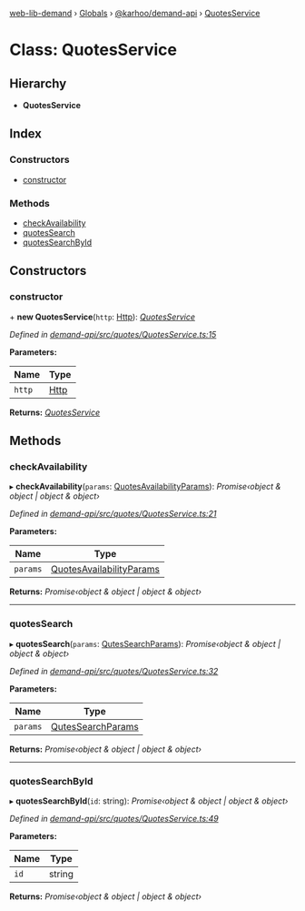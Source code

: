[web-lib-demand](../README.md) › [Globals](../globals.md) › [@karhoo/demand-api](../modules/_karhoo_demand_api.md) › [QuotesService](_karhoo_demand_api.quotesservice.md)

# Class: QuotesService

## Hierarchy

* **QuotesService**

## Index

### Constructors

* [constructor](_karhoo_demand_api.quotesservice.md#constructor)

### Methods

* [checkAvailability](_karhoo_demand_api.quotesservice.md#checkavailability)
* [quotesSearch](_karhoo_demand_api.quotesservice.md#quotessearch)
* [quotesSearchById](_karhoo_demand_api.quotesservice.md#quotessearchbyid)

## Constructors

###  constructor

\+ **new QuotesService**(`http`: [Http](../interfaces/_karhoo_demand_api.http.md)): *[QuotesService](_karhoo_demand_api.quotesservice.md)*

*Defined in [demand-api/src/quotes/QuotesService.ts:15](https://github.com/karhoo/web-lib-demand/blob/a5799e7/packages/demand-api/src/quotes/QuotesService.ts#L15)*

**Parameters:**

Name | Type |
------ | ------ |
`http` | [Http](../interfaces/_karhoo_demand_api.http.md) |

**Returns:** *[QuotesService](_karhoo_demand_api.quotesservice.md)*

## Methods

###  checkAvailability

▸ **checkAvailability**(`params`: [QuotesAvailabilityParams](../modules/_karhoo_demand_api.md#quotesavailabilityparams)): *Promise‹object & object | object & object›*

*Defined in [demand-api/src/quotes/QuotesService.ts:21](https://github.com/karhoo/web-lib-demand/blob/a5799e7/packages/demand-api/src/quotes/QuotesService.ts#L21)*

**Parameters:**

Name | Type |
------ | ------ |
`params` | [QuotesAvailabilityParams](../modules/_karhoo_demand_api.md#quotesavailabilityparams) |

**Returns:** *Promise‹object & object | object & object›*

___

###  quotesSearch

▸ **quotesSearch**(`params`: [QutesSearchParams](../modules/_karhoo_demand_api.md#qutessearchparams)): *Promise‹object & object | object & object›*

*Defined in [demand-api/src/quotes/QuotesService.ts:32](https://github.com/karhoo/web-lib-demand/blob/a5799e7/packages/demand-api/src/quotes/QuotesService.ts#L32)*

**Parameters:**

Name | Type |
------ | ------ |
`params` | [QutesSearchParams](../modules/_karhoo_demand_api.md#qutessearchparams) |

**Returns:** *Promise‹object & object | object & object›*

___

###  quotesSearchById

▸ **quotesSearchById**(`id`: string): *Promise‹object & object | object & object›*

*Defined in [demand-api/src/quotes/QuotesService.ts:49](https://github.com/karhoo/web-lib-demand/blob/a5799e7/packages/demand-api/src/quotes/QuotesService.ts#L49)*

**Parameters:**

Name | Type |
------ | ------ |
`id` | string |

**Returns:** *Promise‹object & object | object & object›*

